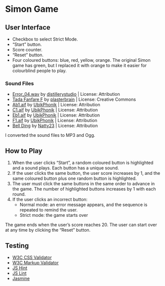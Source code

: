 # Simon Game
## User Interface
<ul>
<li>Checkbox to select Strict Mode.</li>
<li>“Start” button.</li>
<li>Score counter.</li>
<li>“Reset” button.</li>
<li>Four coloured buttons: blue, red, yellow, orange. The original Simon game has green, but I replaced it with orange to make it easier for colourblind people to play.</li>
</ul>

### Sound Files
<ul>
     <li> <a href="https://freesound.org/people/distillerystudio/sounds/327735/">Error_04.wav</a> by <a href="https://freesound.org/people/distillerystudio/">distillerystudio</a> | License: Attribution</li> 
     <li> <a href="https://freesound.org/people/plasterbrain/sounds/397354/">Tada Fanfare F</a> by <a href="https://freesound.org/people/plasterbrain/">plasterbrain</a> | License: Creative Commons</li>
     <li> <a href="https://freesound.org/people/UbikPhonik/sounds/177947/">Ab1.aif</a> by <a href="https://freesound.org/people/UbikPhonik/">UbikPhonik</a> | License: Attribution</li> 
     <li> <a href="https://freesound.org/people/UbikPhonik/sounds/177948/">C1.aif</a> by <a href="https://freesound.org/people/UbikPhonik/">UbikPhonik</a> | License: Attribution</li> 
     <li> <a href="https://freesound.org/people/UbikPhonik/sounds/177954/">Eb1.aif</a> by <a href="https://freesound.org/people/UbikPhonik/">UbikPhonik</a> | License: Attribution</li> 
     <li> <a href="https://freesound.org/people/UbikPhonik/sounds/177943/">F1.aif</a> by <a href="https://freesound.org/people/UbikPhonik/">UbikPhonik</a> | License: Attribution</li> 
     <li> <a href="https://freesound.org/people/Natty23/sounds/411749/">Bell Ding</a> by <a href="https://freesound.org/people/Natty23/">Natty23</a> | License: Attribution</li> 
</ul>
I converted the sound files to MP3 and Ogg.

## How to Play
<ol>
<li>When the user clicks “Start”, a random coloured button is highlighted and a sound plays. Each button has a unique sound.</li>
<li>If the user clicks the same button, the user score increases by 1, and the same coloured button plus one random button is highlighted.</li>
<li>The user must click the same buttons in the same order to advance in the game. The number of highlighted buttons increases by 1 with each round.</li>
<li>If the user clicks an incorrect button:
<ul>
<li>Normal mode: an error message appears, and the sequence is repeated to remind the user.</li>
<li>Strict mode: the game starts over</li></li></ul></ol>
The game ends when the user’s score reaches 20. The user can start over at any time by clicking the “Reset” button.

## Testing
<ul>
<li> <a href="https://jigsaw.w3.org/css-validator/">W3C CSS Validator</li>
<li> <a href="https://validator.w3.org/">W3C Markup Validator</li>
<li> <a href="http://jshint.com/">JS Hint</li>
<li> <a href="http://www.jslint.com//">JS Lint</li>
<li> Jasmine</li>